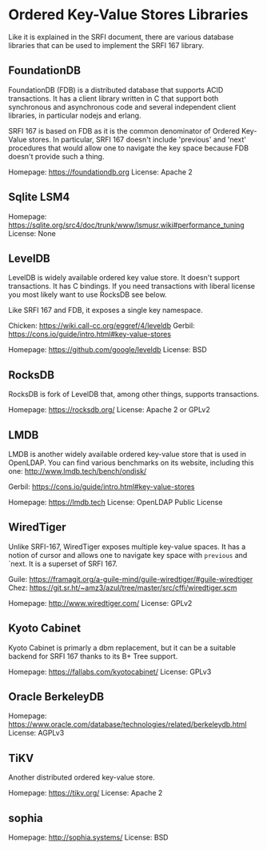 # Ordered Key-Value Stores Libraries

Like it is explained in the SRFI document, there are various database
libraries that can be used to implement the SRFI 167 library.

## FoundationDB

FoundationDB (FDB) is a distributed database that supports ACID
transactions.  It has a client library written in C that support both
synchronous and asynchronous code and several independent client
libraries, in particular nodejs and erlang.

SRFI 167 is based on FDB as it is the common denominator of Ordered
Key-Value stores.  In particular, SRFI 167 doesn't include 'previous'
and 'next' procedures that would allow one to navigate the key space
because FDB doesn't provide such a thing.

Homepage: https://foundationdb.org
License: Apache 2

## Sqlite LSM4

Homepage: https://sqlite.org/src4/doc/trunk/www/lsmusr.wiki#performance_tuning
License: None

## LevelDB

LevelDB is widely available ordered key value store.  It doesn't
support transactions.  It has C bindings. If you need transactions
with liberal license you most likely want to use RocksDB see below.

Like SRFI 167 and FDB, it exposes a single key namespace.

Chicken: https://wiki.call-cc.org/eggref/4/leveldb
Gerbil: https://cons.io/guide/intro.html#key-value-stores

Homepage: https://github.com/google/leveldb
License: BSD

## RocksDB

RocksDB is fork of LevelDB that, among other things, supports
transactions.

Homepage: https://rocksdb.org/
License: Apache 2 or GPLv2

## LMDB

LMDB is another widely available ordered key-value store that is used
in OpenLDAP.  You can find various benchmarks on its website,
including this one: http://www.lmdb.tech/bench/ondisk/

Gerbil: https://cons.io/guide/intro.html#key-value-stores

Homepage: https://lmdb.tech
License: OpenLDAP Public License

## WiredTiger

Unlike SRFI-167, WiredTiger exposes multiple key-value spaces.  It has
a notion of cursor and allows one to navigate key space with `previous`
and `next.  It is a superset of SRFI 167.

Guile: https://framagit.org/a-guile-mind/guile-wiredtiger/#guile-wiredtiger
Chez: https://git.sr.ht/~amz3/azul/tree/master/src/cffi/wiredtiger.scm

Homepage: http://www.wiredtiger.com/
License: GPLv2

## Kyoto Cabinet

Kyoto Cabinet is primarly a dbm replacement, but it can be a suitable backend
for SRFI 167 thanks to its B+ Tree support.

Homepage: https://fallabs.com/kyotocabinet/
License: GPLv3

## Oracle BerkeleyDB

Homepage: https://www.oracle.com/database/technologies/related/berkeleydb.html
License: AGPLv3

## TiKV

Another distributed ordered key-value store.

Homepage: https://tikv.org/
License: Apache 2

## sophia

Homepage: http://sophia.systems/
License: BSD
